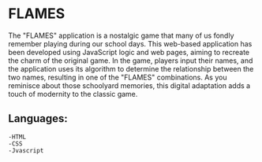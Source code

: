 # FLAMES

The "FLAMES" application is a nostalgic game that many of us fondly remember playing during our school days. This web-based application has been developed using JavaScript logic and web pages, aiming to recreate the charm of the original game. In the game, players input their names, and the application uses its algorithm to determine the relationship between the two names, resulting in one of the "FLAMES" combinations. As you reminisce about those schoolyard memories, this digital adaptation adds a touch of modernity to the classic game.

## Languages:
```
-HTML
-CSS 
-Jvascript
```

